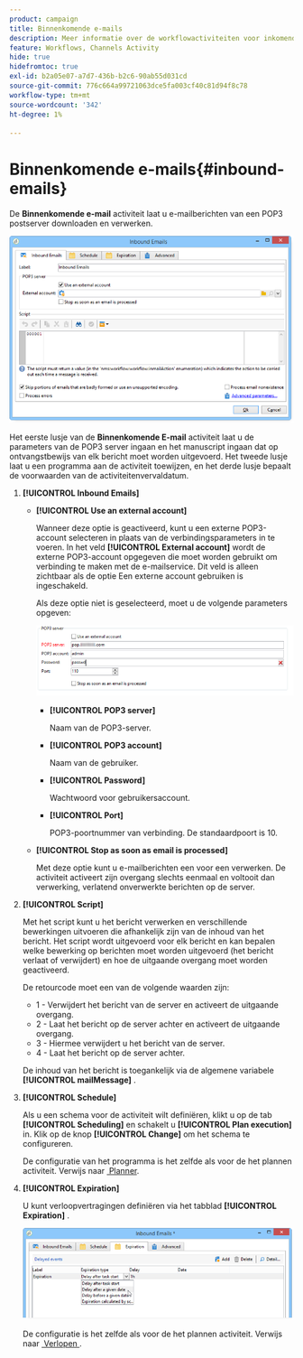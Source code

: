 ```yaml
---
product: campaign
title: Binnenkomende e-mails
description: Meer informatie over de workflowactiviteiten voor inkomende e-mails
feature: Workflows, Channels Activity
hide: true
hidefromtoc: true
exl-id: b2a05e07-a7d7-436b-b2c6-90ab55d031cd
source-git-commit: 776c664a99721063dce5fa003cf40c81d94f8c78
workflow-type: tm+mt
source-wordcount: '342'
ht-degree: 1%

---
```


# Binnenkomende e-mails{#inbound-emails}



De **Binnenkomende e-mail** activiteit laat u e-mailberichten van een POP3 postserver downloaden en verwerken.

![](assets/email_rec_edit_1.png)

Het eerste lusje van de **Binnenkomende E-mail** activiteit laat u de parameters van de POP3 server ingaan en het manuscript ingaan dat op ontvangstbewijs van elk bericht moet worden uitgevoerd. Het tweede lusje laat u een programma aan de activiteit toewijzen, en het derde lusje bepaalt de voorwaarden van de activiteitenvervaldatum.

1. **[!UICONTROL Inbound Emails]**

   * **[!UICONTROL Use an external account]**

     Wanneer deze optie is geactiveerd, kunt u een externe POP3-account selecteren in plaats van de verbindingsparameters in te voeren. In het veld **[!UICONTROL External account]** wordt de externe POP3-account opgegeven die moet worden gebruikt om verbinding te maken met de e-mailservice. Dit veld is alleen zichtbaar als de optie Een externe account gebruiken is ingeschakeld.

     Als deze optie niet is geselecteerd, moet u de volgende parameters opgeven:

     ![](assets/email_rec_edit_1b.png)

      * **[!UICONTROL POP3 server]**

        Naam van de POP3-server.

      * **[!UICONTROL POP3 account]**

        Naam van de gebruiker.

      * **[!UICONTROL Password]**

        Wachtwoord voor gebruikersaccount.

      * **[!UICONTROL Port]**

        POP3-poortnummer van verbinding. De standaardpoort is 10.

   * **[!UICONTROL Stop as soon as email is processed]**

     Met deze optie kunt u e-mailberichten een voor een verwerken. De activiteit activeert zijn overgang slechts eenmaal en voltooit dan verwerking, verlatend onverwerkte berichten op de server.

1. **[!UICONTROL Script]**

   Met het script kunt u het bericht verwerken en verschillende bewerkingen uitvoeren die afhankelijk zijn van de inhoud van het bericht. Het script wordt uitgevoerd voor elk bericht en kan bepalen welke bewerking op berichten moet worden uitgevoerd (het bericht verlaat of verwijdert) en hoe de uitgaande overgang moet worden geactiveerd.

   De retourcode moet een van de volgende waarden zijn:

   * 1 - Verwijdert het bericht van de server en activeert de uitgaande overgang.
   * 2 - Laat het bericht op de server achter en activeert de uitgaande overgang.
   * 3 - Hiermee verwijdert u het bericht van de server.
   * 4 - Laat het bericht op de server achter.

   De inhoud van het bericht is toegankelijk via de algemene variabele **[!UICONTROL mailMessage]** .

1. **[!UICONTROL Schedule]**

   Als u een schema voor de activiteit wilt definiëren, klikt u op de tab **[!UICONTROL Scheduling]** en schakelt u **[!UICONTROL Plan execution]** in. Klik op de knop **[!UICONTROL Change]** om het schema te configureren.

   De configuratie van het programma is het zelfde als voor de het plannen activiteit. Verwijs naar [&#x200B; Planner &#x200B;](scheduler.md).

1. **[!UICONTROL Expiration]**

   U kunt verloopvertragingen definiëren via het tabblad **[!UICONTROL Expiration]** .

   ![](assets/email_rec_edit_3.png)

   De configuratie is het zelfde als voor de het plannen activiteit. Verwijs naar [&#x200B; Verlopen &#x200B;](defining-approvals.md).
